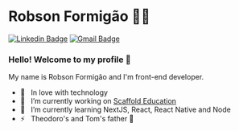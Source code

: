 # Robson Formigão :man_technologist:

[![Linkedin Badge](https://img.shields.io/badge/-LinkedIn-blue?style=flat-square&logo=Linkedin&logoColor=white&link=https://www.linkedin.com/in/rebeccamanzi/)](https://www.linkedin.com/in/rformigaogomes/)
[![Gmail Badge](https://img.shields.io/badge/-Gmail-c14438?style=flat-square&logo=Gmail&logoColor=white&link=mailto:rformigao.gomes@gmail.com)](mailto:rformigao.gomes@gmail.com)

### Hello! Welcome to my profile 🚀

My name is Robson Formigão and I'm front-end developer.

- 🖤 &nbsp; In love with technology
- 🔭 &nbsp; I’m currently working on [Scaffold Education](https://www.scaffoldeducation.com.br/)
- 🌱 &nbsp; I’m currently learning NextJS, React, React Native and Node
- ⚡ &nbsp; Theodoro's and Tom's father 🐶
